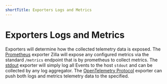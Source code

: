 ```yaml
---
shortTitle: Exporters Logs and Metrics
---
```


# Exporters Logs and Metrics

Exporters will determine how the collected telemetry data is exposed. The [Prometheus](./exporters-logs-and-metrics/prometheus.md#prometheus) exporter Zilla will expose any configured metrics via the standard `/metrics` endpoint that is by prometheus to collect metrics. The [stdout](./exporters-logs-and-metrics/stdout.md#stdout) exporter will simply log all Events to the host `stdout` and can be collected by any log aggregator. The [OpenTelemetry Protocol](./exporters-logs-and-metrics/oltp.md#oltp) exporter can push both logs and metrics telemetry data to the specified.